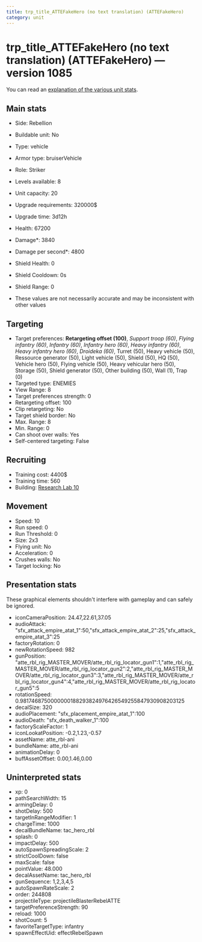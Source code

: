 ```yaml
---
title: trp_title_ATTEFakeHero (no text translation) (ATTEFakeHero)
category: unit
---
```


# trp_title_ATTEFakeHero (no text translation) (ATTEFakeHero) — version 1085

You can read an [explanation  of the various unit stats](unitexplained.md).

## Main stats

  * Side: Rebellion
  * Buildable unit: No
  * Type: vehicle
  * Armor type: bruiserVehicle
  * Role: Striker
  * Levels available: 8
  * Unit capacity: 20
  * Upgrade requirements: 320000$
  * Upgrade time: 3d12h
  * Health: 67200
  * Damage*: 3840
  * Damage per second*: 4800
  * Shield Health: 0
  * Shield Cooldown: 0s
  * Shield Range: 0

* These values are not necessarily accurate and may be inconsistent with other values

## Targeting

  * Target preferences: **Retargeting offset (100)**, _Support troop (60)_, _Flying infantry (60)_, _Infantry (60)_, _Infantry hero (60)_, _Heavy infantry (60)_, _Heavy infantry hero (60)_, _Droideka (60)_, Turret (50), Heavy vehicle (50), Ressource generator (50), Light vehicle (50), Shield (50), HQ (50), Vehicle hero (50), Flying vehicle (50), Heavy vehicular hero (50), Storage (50), Shield generator (50), Other building (50), Wall (1), Trap (0)
  * Targeted type: ENEMIES
  * View Range: 8
  * Target preferences strength: 0
  * Retargeting offset: 100
  * Clip retargeting: No
  * Target shield border: No
  * Max. Range: 8
  * Min. Range: 0
  * Can shoot over walls: Yes
  * Self-centered targeting: False

## Recruiting

  * Training cost: 4400$
  * Training time: 560
  * Building: [Research Lab 10](rebelOffenseLab.html)

## Movement

  * Speed: 10
  * Run speed: 0
  * Run Threshold: 0
  * Size: 2x3
  * Flying unit: No
  * Acceleration: 0
  * Crushes walls: No
  * Target locking: No

## Presentation stats

These graphical elements shouldn't interfere with gameplay and can safely be ignored.

  * iconCameraPosition: 24.47,22.61,37.05
  * audioAttack: "sfx_attack_empire_atat_1":50,"sfx_attack_empire_atat_2":25,"sfx_attack_empire_atat_3":25
  * factoryRotation: 0
  * newRotationSpeed: 982
  * gunPosition: "atte_rbl_rig_MASTER_MOVER/atte_rbl_rig_locator_gun1":1,"atte_rbl_rig_MASTER_MOVER/atte_rbl_rig_locator_gun2":2,"atte_rbl_rig_MASTER_MOVER/atte_rbl_rig_locator_gun3":3,"atte_rbl_rig_MASTER_MOVER/atte_rbl_rig_locator_gun4":4,"atte_rbl_rig_MASTER_MOVER/atte_rbl_rig_locator_gun5":5
  * rotationSpeed: 0.9817468750000000188293824976426549255847930908203125
  * decalSize: 320
  * audioPlacement: "sfx_placement_empire_atat_1":100
  * audioDeath: "sfx_death_walker_1":100
  * factoryScaleFactor: 1
  * iconLookatPosition: -0.2,1.23,-0.57
  * assetName: atte_rbl-ani
  * bundleName: atte_rbl-ani
  * animationDelay: 0
  * buffAssetOffset: 0.00,1.46,0.00

## Uninterpreted stats

  * xp: 0
  * pathSearchWidth: 15
  * armingDelay: 0
  * shotDelay: 500
  * targetInRangeModifier: 1
  * chargeTime: 1000
  * decalBundleName: tac_hero_rbl
  * splash: 0
  * impactDelay: 500
  * autoSpawnSpreadingScale: 2
  * strictCoolDown: false
  * maxScale: false
  * pointValue: 48.000
  * decalAssetName: tac_hero_rbl
  * gunSequence: 1,2,3,4,5
  * autoSpawnRateScale: 2
  * order: 244808
  * projectileType: projectileBlasterRebelATTE
  * targetPreferenceStrength: 90
  * reload: 1000
  * shotCount: 5
  * favoriteTargetType: infantry
  * spawnEffectUid: effectRebelSpawn

